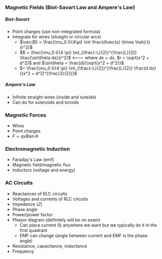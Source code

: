 ### Magnetic Fields (Biot-Savart Law and Ampere's Law)

##### Biot-Savart

- Point charges (use non-integrated formula)
- Integrate for wires (straight or circular arcs)
	- $\vec{B} = \frac{\mu_0 I}{4\pi} \int \frac{d\vec{s} \times \hat{r}}{r^2}$
	- $B = \frac{\mu_0 I}{4 \pi} \int_{\frac{-L}{2}}^{\frac{L}{2}} \frac{\sin\theta ds}{r^2}$ <--- where $ds = dx$, $r = \sqrt{x^2 + d^2}$ and $\sin\theta = \frac{d}{\sqrt{x^2 + d^2}}$
	- $= \frac{\mu_0 I}{4 \pi} \int_{\frac{-L}{2}}^{\frac{L}{2}} \frac{d dx}{(x^2 + d^2)^{\frac{3}{2}}}$

##### Ampere's Law

- Infinite straight wires (inside and outside)
- Can do for solenoids and toroids

### Magnetic Forces

- Wires
- Point charges
- $F = qvB \sin\theta$

### Electromagnetic Induction

- Faraday's Law (emf)
- Magnetic field/magnetic flux
- Inductors (voltage and energy)

### AC Circuits

- Reactances of RLC circuits
- Voltages and currents of RLC circuits
- Impedence ($Z$)
- Phase angle
- Power/power factor
- Phasor diagram (definitely will be on exam)
	- Can place current (I) anywhere we want but we typically do it in the first quadrant
	- EMF can change (angle between current and EMF is the phase angle)
- Resistance, capacitance, inductance
- Frequency